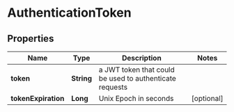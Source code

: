 

# AuthenticationToken


## Properties

Name | Type | Description | Notes
------------ | ------------- | ------------- | -------------
**token** | **String** | a JWT token that could be used to authenticate requests | 
**tokenExpiration** | **Long** | Unix Epoch in seconds |  [optional]



